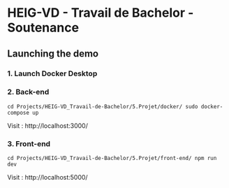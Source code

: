 # HEIG-VD - Travail de Bachelor - Soutenance

## Launching the demo

### 1. Launch Docker Desktop

### 2. Back-end

`
cd Projects/HEIG-VD_Travail-de-Bachelor/5.Projet/docker/
sudo docker-compose up
`

Visit : http://localhost:3000/

### 3. Front-end
`
cd Projects/HEIG-VD_Travail-de-Bachelor/5.Projet/front-end/
npm run dev
`

Visit : http://localhost:5000/
